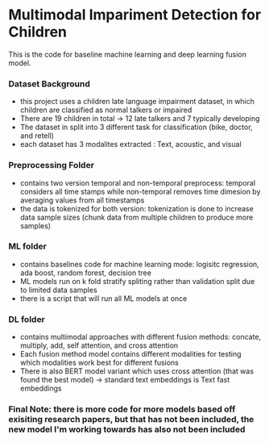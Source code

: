 # Multimodal Impariment Detection for Children 

This is the code for baseline machine learning and deep learning fusion model. 

### Dataset Background 
- this project uses a children late language impairment dataset, in which children are classified as normal talkers or impaired
- There are 19 children in total -> 12 late talkers and 7 typically developing
- The dataset in split into 3 different task for classification (bike, doctor, and retell)
- each dataset has 3 modalites extracted : Text, acoustic, and visual 

### Preprocessing Folder
- contains two version temporal and non-temporal preprocess: temporal considers all time stamps while non-temporal removes time dimesion by averaging values from all timestamps
- the data is tokenized for both version: tokenization is done to increase data sample sizes (chunk data from multiple children to produce more samples)

### ML folder
- contains baselines code for machine learning mode: logisitc regression, ada boost, random forest, decision tree
- ML models run on k fold stratify spliting rather than validation split due to limited data samples
- there is a script that will run all ML models at once

### DL folder
- contains multimodal approaches with different fusion methods: concate, multiply, add, self attention, and cross attention
- Each fusion method model contains different modalities for testing which modalities work best for different fusions
- There is also BERT model variant which uses cross attention (that was found the best model) -> standard text embeddings is Text fast embeddings

### Final Note: there is more code for more models based off exisiting research papers, but that has not been included, the new model I'm working towards has also not been included

